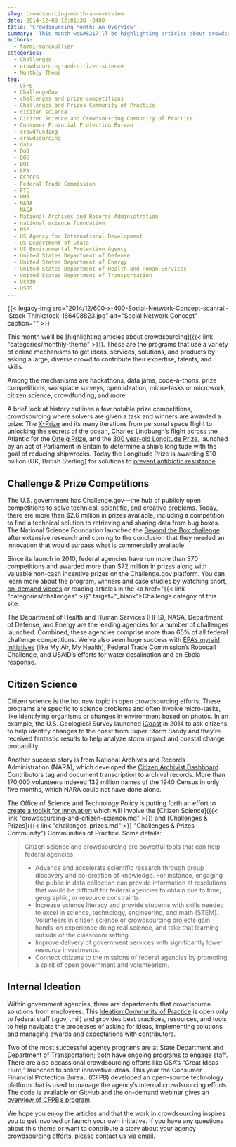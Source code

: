 ```yaml
---
slug: crowdsourcing-month-an-overview
date: 2014-12-08 12:01:38 -0400
title: 'Crowdsourcing Month: An Overview'
summary: 'This month we&#8217;ll be highlighting articles about crowdsourcing. These are the programs that use a variety of online mechanisms to get ideas, services, solutions, and products by asking a large, diverse crowd to contribute their expertise, talents, and skills. Among the mechanisms are hackathons, data jams, code-a-thons, prize competitions, workplace surveys, open ideation, micro-tasks or'
authors:
  - tammi-marcoullier
categories:
  - Challenges
  - crowdsourcing-and-citizen-science
  - Monthly Theme
tag:
  - CFPB
  - ChallengeGov
  - challenges and prize competitions
  - Challenges and Prizes Community of Practice
  - citizen science
  - Citizen Science and Crowdsourcing Community of Practice
  - Consumer Financial Protection Bureau
  - crowdfunding
  - crowdsourcing
  - data
  - DoD
  - DOE
  - DOT
  - EPA
  - FCPCCS
  - Federal Trade Commission
  - FTC
  - HHS
  - NARA
  - NASA
  - National Archives and Records Administration
  - national science foundation
  - NSF
  - US Agency for International Development
  - US Department of State
  - US Environmental Protection Agency
  - United States Department of Defense
  - United States Department of Energy
  - United States Department of Health and Human Services
  - United States Department of Transportation
  - USAID
  - USGS
---
```


{{< legacy-img src="2014/12/600-x-400-Social-Network-Concept-scanrail-iStock-Thinkstock-186408823.jpg" alt="Social Network Concept" caption="" >}} 

This month we&#8217;ll be [highlighting articles about crowdsourcing]({{< link "categories/monthly-theme" >}}). These are the programs that use a variety of online mechanisms to get ideas, services, solutions, and products by asking a large, diverse crowd to contribute their expertise, talents, and skills.

Among the mechanisms are hackathons, data jams, code-a-thons, prize competitions, workplace surveys, open ideation, micro-tasks or microwork, citizen science, crowdfunding, and more.

A brief look at history outlines a few notable prize competitions, crowdsourcing where solvers are given a task and winners are awarded a prize: The <a href="http://www.xprize.org/?gclid=CIuy49ycrcICFY4-Mgod-GwANQ" target="_blank">X-Prize</a> and its many iterations from personal space flight to unlocking the secrets of the ocean, Charles Lindburgh&#8217;s flight across the Atlantic for the <a href="http://www.charleslindbergh.com/plane/orteig.asp" target="_blank">Orteig Prize</a>, and the <a href="http://en.wikipedia.org/wiki/Longitude_prize" target="_blank">300 year-old Longitude Prize</a>, launched by an act of Parliament in Britain to determine a ship&#8217;s longitude with the goal of reducing shipwrecks. Today the Longitude Prize is awarding $10 million (UK, British Sterling) for solutions to <a href="http://longitudeprize.org/" target="_blank">prevent antibiotic resistance</a>.

## **Challenge & Prize Competitions**

The U.S. government has Challenge.gov—the hub of publicly open competitions to solve technical, scientific, and creative problems. Today, there are more than $2.6 million in prizes available, including a competition to find a technical solution to retrieving and sharing data from bug boxes. The National Science Foundation launched the <a href="http://beyondthebox.aibs.org/" target="_blank">Beyond the Box challenge</a> after extensive research and coming to the conclusion that they needed an innovation that would surpass what is commercially available.

Since its launch in 2010, federal agencies have run more than 370 competitions and awarded more than $72 million in prizes along with valuable non-cash incentive prizes on the Challenge.gov platform. You can learn more about the program, winners and case studies by watching short, <a href="https://www.youtube.com/playlist?list=PLd9b-GuOJ3nFeJeAHAn3Z5opohjxIw8OC" target="_blank">on-demand videos</a> or reading articles in the <a href="{{< link "categories/challenges" >}}" target="_blank">Challenge categoy</a> of this site.

The Department of Health and Human Services (HHS), NASA, Department of Defense, and Energy are the leading agencies for a number of challenges launched. Combined, these agencies comprise more than 65% of all federal challenge competitions. We&#8217;ve also seen huge success with <a href="http://www2.epa.gov/innovation/prize-competitions" target="_blank">EPA&#8217;s myraid initiatives</a> (like My Air, My Health), Federal Trade Commission&#8217;s Robocall Challenge, and USAID&#8217;s efforts for water desalination and an Ebola response.

## **Citizen Science**

Citizen science is the hot new topic in open crowdsourcing efforts. These programs are specific to science problems and often involve micro-tasks, like identifying organisms or changes in environment based on photos. In an example, the U.S. Geological Survey launched <a href="http://coastal.er.usgs.gov/icoast/about.php" target="_blank">iCoast</a> in 2014 to ask citizens to help identify changes to the coast from Super Storm Sandy and they&#8217;re received fantastic results to help analyze storm impact and coastal change probability.

Another success story is from National Archives and Records Administration (NARA), which developed the <a href="http://www.archives.gov/citizen-archivist/" target="_blank">Citizen Archivist Dashboard</a>. Contributors tag and document transcription to archival records. More than 170,000 volunteers indexed 132 million names of the 1940 Census in only five months, which NARA could not have done alone.

The Office of Science and Technology Policy is putting forth an effort to <a href="http://www.whitehouse.gov/blog/2014/12/02/designing-citizen-science-and-crowdsourcing-toolkit-federal-government" target="_blank">create a toolkit for innovation</a> which will involve the [Citizen Science]({{< link "crowdsourcing-and-citizen-science.md" >}}) and [Challenges & Prizes]({{< link "challenges-prizes.md" >}} "Challenges & Prizes Community") Communities of Practice. Some details:

> Citizen science and crowdsourcing are powerful tools that can help federal agencies:
> 
>   * Advance and accelerate scientific research through group discovery and co-creation of knowledge. For instance, engaging the public in data collection can provide information at resolutions that would be difficult for federal agencies to obtain due to time, geographic, or resource constraints.
>   * Increase science literacy and provide students with skills needed to excel in science, technology, engineering, and math (STEM). Volunteers in citizen science or crowdsourcing projects gain hands-on experience doing real science, and take that learning outside of the classroom setting.
>   * Improve delivery of government services with significantly lower resource investments.
>   * Connect citizens to the missions of federal agencies by promoting a spirit of open government and volunteerism.

## **Internal Ideation**

Within government agencies, there are departments that crowdsource solutions from employees. This <a href="https://community.max.gov/pages/viewpage.action?title=Ideation+Community+of+Practice+%28Idea+Generation+Tools%29&spaceKey=Planning" target="_blank">Ideation Community of Practice</a> is open only to federal staff (.gov, .mil) and provides best practices, resources, and tools to help navigate the processes of asking for ideas, implementing solutions and managing awards and expectations with contributors.

Two of the most successful agency programs are at State Department and Department of Transportation; both have ongoing programs to engage staff. There are also occassional crowdsourcing efforts like GSA&#8217;s &#8220;Great Ideas Hunt;&#8221; launched to solicit innovative ideas. This year the Consumer Financial Protection Bureau (CFPB) developed an open-source technology platform that is used to manage the agency&#8217;s internal crowdsourcing efforts. The code is available on GitHub and the on-demand webinar gives an <a href="https://www.youtube.com/watch?v=KRQ24645LOE&list=PLd9b-GuOJ3nFeJeAHAn3Z5opohjxIw8OC&index=2" target="_blank">overview of CFPB&#8217;s program</a>.

We hope you enjoy the articles and that the work in crowdsourcing inspires you to get involved or launch your own initiative. If you have any questions about this theme or want to contribute a story about your agency crowdsourcing efforts, please contact us via [email](mailto:challenge@gsa.gov).